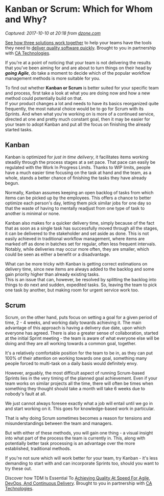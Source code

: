 # Kanban or Scrum: Which for Whom and Why?

_Captured: 2017-10-10 at 20:18 from [dzone.com](https://dzone.com/articles/kanban-or-scrum-which-for-whom-and-why?edition=329552&utm_source=Daily%20Digest&utm_medium=email&utm_campaign=Daily%20Digest%202017-10-10)_

[See how three solutions work together](https://dzone.com/go?i=204124&u=https%3A%2F%2Fad.doubleclick.net%2Fddm%2Ftrackclk%2FN6040.130331DZONE%2FB11226848.150413346%3Bdc_trk_aid%3D321098505%3Bdc_trk_cid%3D81553809%3Bdc_lat%3D%3Bdc_rdid%3D%3Btag_for_child_directed_treatment%3D) to help your teams have the tools they need to [deliver quality software quickly](https://dzone.com/go?i=204124&u=https%3A%2F%2Fad.doubleclick.net%2Fddm%2Ftrackclk%2FN6040.130331DZONE%2FB11226848.150123399%3Bdc_trk_aid%3D321096583%3Bdc_trk_cid%3D81552442%3Bdc_lat%3D%3Bdc_rdid%3D%3Btag_for_child_directed_treatment%3D). Brought to you in partnership with [CA Technologies](https://dzone.com/go?i=204124&u=https%3A%2F%2Fad.doubleclick.net%2Fddm%2Ftrackclk%2FN6040.130331DZONE%2FB11226848.150413346%3Bdc_trk_aid%3D321098505%3Bdc_trk_cid%3D81553809%3Bdc_lat%3D%3Bdc_rdid%3D%3Btag_for_child_directed_treatment%3D).

If you're at a point of noticing that your team is not delivering the results that you've been aiming for and are about to turn things on their head by _**going Agile**_, do take a moment to decide which of the popular workflow management methods is more suitable for you.

To find out whether **Kanban or Scrum** is better suited for your specific team and process, first take a look at what you are doing now and how a new method could potentially build on that.  
If your product changes a lot and needs to have its basics reorganized quite frequently, the most natural choice would be to go for Scrum with its Sprints. And when what you're working on is more of a continued service, directed at one and pretty much constant goal, then it may be easier for your team to adopt Kanban and put all the focus on finishing the already started tasks.

## Kanban

Kanban is optimized for _just in time delivery_, it facilitates items working steadily through the process stages at a set pace. That pace can easily be regulated with the Work In Progress Limits. Thanks to WIP limits, people have a much easier time focusing on the task at hand and the team, as a whole, stands a better chance of finishing the tasks they have already begun.

Normally, Kanban assumes keeping an open backlog of tasks from which items can be picked up by the employees. This offers a chance to better optimize each person's day, letting them pick similar jobs for one day so that the waste of having to mentally readjust from one type of task to another is minimal or none.

Kanban also makes for a quicker delivery time, simply because of the fact that as soon as a single task has successfully moved through all the stages, it can be delivered to the stakeholder and set aside as done. This is not easily achieved in traditional workflow management, where items are marked off as done in batches set for regular, often less frequent intervals. Notably, while deliveries may occur more often, they are smaller, which could be seen as either a benefit or a disadvantage.

What can be more tricky with Kanban is getting correct estimations on delivery time, since new items are always added to the backlog and some gain priority higher than already existing tasks.  
This is an issue that can, however, be resolved by splitting the backlog into things to do next and sudden, expedited tasks. So, leaving the team to pick one task by another, but making room for urgent service work too.

## Scrum

Scrum, on the other hand, puts focus on setting a goal for a given period of time, 2 - 4 weeks, and working daily towards achieving it. The main advantage of this approach is having a delivery due date, upon which everyone has agreed. There is also a greater sense of collaboration, started at the initial Sprint meeting - the team is aware of what everyone else will be doing and they are all working towards a common goal, together.

It's a relatively comfortable position for the team to be in, as they can put 100% of their attention on working towards one goal, something many people forced to multi-task on a daily basis would definitely envy.

However, arguably, the most difficult aspect of running Scrum-based Sprints lies in the very timing of the planned goal achievement. Even if your team works on similar projects all the time, there will often be times when something they thought should take a month will take 6 weeks due to nobody's fault at all.

We just cannot always foresee exactly what a job will entail until we go in and start working on it. This goes for knowledge-based work in particular.

That is why doing Scrum sometimes becomes a reason for tensions and misunderstandings between the team and managers.

But with either of these methods, you will gain one thing - a visual insight into what part of the process the team is currently in. This, along with potentially better task processing is an advantage over the more established, traditional methods.

If you're not sure which will work better for your team, try Kanban - it's less demanding to start with and can incorporate Sprints too, should you want to try these out.

Discover how TDM Is Essential To [Achieving Quality At Speed For Agile, DevOps, And Continuous Delivery](https://dzone.com/go?i=204125&u=https%3A%2F%2Fad.doubleclick.net%2Fddm%2Ftrackclk%2FN6040.130331DZONE%2FB11226848.150413345%3Bdc_trk_aid%3D321095198%3Bdc_trk_cid%3D81552443%3Bdc_lat%3D%3Bdc_rdid%3D%3Btag_for_child_directed_treatment%3D). Brought to you in partnership with [CA Technologies](https://dzone.com/go?i=204125&u=https%3A%2F%2Fad.doubleclick.net%2Fddm%2Ftrackclk%2FN6040.130331DZONE%2FB11226848.150413345%3Bdc_trk_aid%3D321095198%3Bdc_trk_cid%3D81552443%3Bdc_lat%3D%3Bdc_rdid%3D%3Btag_for_child_directed_treatment%3D).
